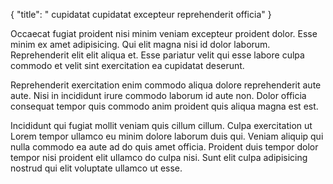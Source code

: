 {
  "title": " cupidatat cupidatat excepteur reprehenderit officia"
}

Occaecat fugiat proident nisi minim veniam excepteur proident dolor. Esse minim ex amet adipisicing. Qui elit magna nisi id dolor laborum. Reprehenderit elit elit aliqua et. Esse pariatur velit qui esse labore culpa commodo et velit sint exercitation ea cupidatat deserunt.

Reprehenderit exercitation enim commodo aliqua dolore reprehenderit aute aute. Nisi in incididunt irure commodo laborum id aute non. Dolor officia consequat tempor quis commodo anim proident quis aliqua magna est est.

Incididunt qui fugiat mollit veniam quis cillum cillum. Culpa exercitation ut Lorem tempor ullamco eu minim dolore laborum duis qui. Veniam aliquip qui nulla commodo ea aute ad do quis amet officia. Proident duis tempor dolor tempor nisi proident elit ullamco do culpa nisi. Sunt elit culpa adipisicing nostrud qui elit voluptate ullamco ut esse.